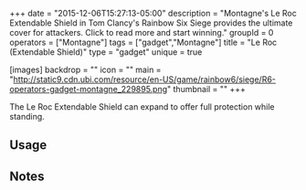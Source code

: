 +++
date = "2015-12-06T15:27:13-05:00"
description = "Montagne's Le Roc Extendable Shield in Tom Clancy's Rainbow Six Siege provides the ultimate cover for attackers. Click to read more and start winning."
groupId = 0
operators = ["Montagne"]
tags = ["gadget","Montagne"]
title = "Le Roc (Extendable Shield)"
type = "gadget"
unique = true

[images]
  backdrop = ""
  icon = ""
  main = "http://static9.cdn.ubi.com/resource/en-US/game/rainbow6/siege/R6-operators-gadget-montagne_229895.png"
  thumbnail = ""
+++

The Le Roc Extendable Shield can expand to offer full protection while standing.<!--more-->

## Usage

## Notes
